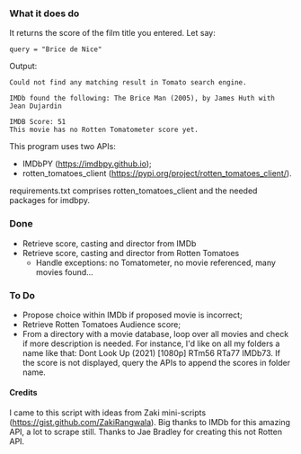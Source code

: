 ### What it does do
It returns the score of the film title you entered. Let say:
```
query = "Brice de Nice"
```
Output:
```
Could not find any matching result in Tomato search engine.

IMDb found the following: The Brice Man (2005), by James Huth with Jean Dujardin

IMDB Score: 51
This movie has no Rotten Tomatometer score yet.
```

This program uses two APIs: 
  - IMDbPY (https://imdbpy.github.io);
  - rotten_tomatoes_client (https://pypi.org/project/rotten_tomatoes_client/).

requirements.txt comprises rotten_tomatoes_client and the needed packages for imdbpy.

### Done
  - Retrieve score, casting and director from IMDb
  - Retrieve score, casting and director from Rotten Tomatoes
      - Handle exceptions: no Tomatometer, no movie referenced, many movies found...

### To Do
  - Propose choice within IMDb if proposed movie is incorrect;
  - Retrieve Rotten Tomatoes Audience score;
  - From a directory with a movie database, loop over all movies and check if more description is needed. For instance, I'd like on all my folders a name like that: Dont Look Up (2021) [1080p] RTm56 RTa77 IMDb73. If the score is not displayed, query the APIs to append the scores in folder name.

#### Credits
I came to this script with ideas from Zaki mini-scripts (https://gist.github.com/ZakiRangwala).
Big thanks to IMDb for this amazing API, a lot to scrape still.
Thanks to Jae Bradley for creating this not Rotten API.
